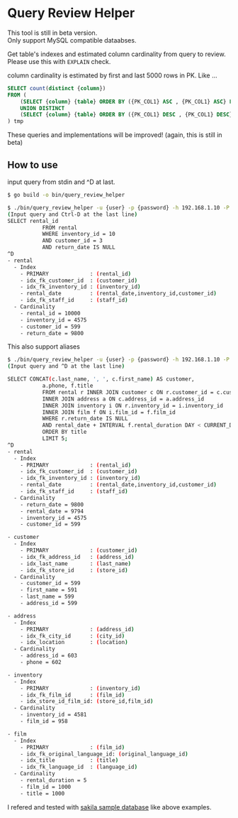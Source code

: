 # Query Review Helper

This tool is still in beta version.  
Only support MySQL compatible dataabses.

Get table's indexes and estimated column cardinality from query to review.  
Please use this with `EXPLAIN` check.

column cardinality is estimated by first and last 5000 rows in PK.
Like ...
```sql
SELECT count(distinct {column})
FROM (
	(SELECT {column} {table} ORDER BY ({PK_COL1} ASC , {PK_COL1} ASC} LIMIT 5000)
	UNION DISTINCT
	(SELECT {column} {table} ORDER BY ({PK_COL1} DESC , {PK_COL1} DESC} LIMIT 5000)
) tmp
```

These queries and implementations will be improved! (again, this is still in beta)


## How to use

input query from stdin and ^D at last.

```sh
$ go build -o bin/query_review_helper

$ ./bin/query_review_helper -u {user} -p {password} -h 192.168.1.10 -P 3306  -d sakila
(Input query and Ctrl-D at the last line)
SELECT rental_id
           FROM rental
           WHERE inventory_id = 10
           AND customer_id = 3
           AND return_date IS NULL
^D
- rental
  - Index
    - PRIMARY             : (rental_id)
    - idx_fk_customer_id  : (customer_id)
    - idx_fk_inventory_id : (inventory_id)
    - rental_date         : (rental_date,inventory_id,customer_id)
    - idx_fk_staff_id     : (staff_id)
  - Cardinality
    - rental_id = 10000
    - inventory_id = 4575
    - customer_id = 599
    - return_date = 9800
```


This also support aliases

```sh
$ ./bin/query_review_helper -u {user} -p {password} -h 192.168.1.10 -P 3306  -d sakila
(Input query and ^D at the last line)

SELECT CONCAT(c.last_name, ', ', c.first_name) AS customer,
           a.phone, f.title
           FROM rental r INNER JOIN customer c ON r.customer_id = c.customer_id
           INNER JOIN address a ON c.address_id = a.address_id
           INNER JOIN inventory i ON r.inventory_id = i.inventory_id
           INNER JOIN film f ON i.film_id = f.film_id
           WHERE r.return_date IS NULL
           AND rental_date + INTERVAL f.rental_duration DAY < CURRENT_DATE()
           ORDER BY title
           LIMIT 5;
^D
- rental
  - Index
    - PRIMARY             : (rental_id)
    - idx_fk_customer_id  : (customer_id)
    - idx_fk_inventory_id : (inventory_id)
    - rental_date         : (rental_date,inventory_id,customer_id)
    - idx_fk_staff_id     : (staff_id)
  - Cardinality
    - return_date = 9800
    - rental_date = 9794
    - inventory_id = 4575
    - customer_id = 599

- customer
  - Index
    - PRIMARY             : (customer_id)
    - idx_fk_address_id   : (address_id)
    - idx_last_name       : (last_name)
    - idx_fk_store_id     : (store_id)
  - Cardinality
    - customer_id = 599
    - first_name = 591
    - last_name = 599
    - address_id = 599

- address
  - Index
    - PRIMARY             : (address_id)
    - idx_fk_city_id      : (city_id)
    - idx_location        : (location)
  - Cardinality
    - address_id = 603
    - phone = 602

- inventory
  - Index
    - PRIMARY             : (inventory_id)
    - idx_fk_film_id      : (film_id)
    - idx_store_id_film_id: (store_id,film_id)
  - Cardinality
    - inventory_id = 4581
    - film_id = 958

- film
  - Index
    - PRIMARY             : (film_id)
    - idx_fk_original_language_id: (original_language_id)
    - idx_title           : (title)
    - idx_fk_language_id  : (language_id)
  - Cardinality
    - rental_duration = 5
    - film_id = 1000
    - title = 1000
```

I refered and tested with [sakila sample database](https://dev.mysql.com/doc/sakila/en/) like above examples.


